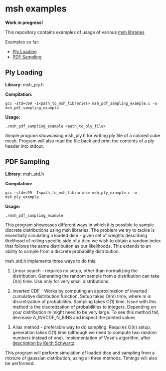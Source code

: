 # msh examples

**Work in progress!**

This repository contains examples of usage of various [msh libraries](https://github.com/mhalber/msh)

Examples so far:

- [Ply Loading](#ply-loading)
- [PDF Sampling](#pdf-sampling)

## Ply Loading

**Library:** msh_ply.h

**Compilation:**
~~~
gcc -std=c99 -I<path_to_msh_libraries> msh_pdf_sampling_example.c -o msh_pdf_sampling_example
~~~
  
**Usage:**
~~~
./msh_pdf_sampling_example <path_to_ply_file>
~~~

Simple program showcasing msh_ply.h for writing ply file of a colored cube mesh. Program will also read the file back and print the contents of a ply header into stdout.

## PDF Sampling

**Library:** msh_std.h

**Compilation:**
~~~
gcc -std=c99 -I<path_to_msh_libraries> msh_ply_example.c -o msh_ply_example
~~~
  
**Usage:**
~~~
./msh_pdf_sampling_example
~~~

This program showcases different ways in which it is possible to sample discrete distributions using msh libraries. The problem we try to tackle is essentially simulating a loaded dice - given set of weights describing likelihood of rolling specific side of a dice we wish to obtain a random index that follows the same distribution as our likelihoods. This extends to an ability to sample from a discrete probability distribution.

msh_std.h implements three ways to do this:

1) Linear search - requires no setup, other than normalizing the distribution. Generating the random sample from a distribution can take O(n) time. Use only for very small distributions.

2) Inverted CDF - Works by computing an approximation of inverted cumulative distribution function. Setup takes O(m) time, where m is discretization of probabilites. Sampling takes O(1) time. Issue with this method is the discretization of probabilities to integers. Depending on your distribution m might need to be very large. To see this method fail, decrease A_INVCDF_N_BINS and inspect the printed values

3) Alias method - preferable way to do sampling. Requires O(n) setup, generation takes O(1) time (although we need to compute two random numbers instead of one). Implementation of Vose's algorithm, after [description by Keith Schwartz](http://www.keithschwarz.com/darts-dice-coins/).

This program will perform simulation of loaded dice and sampling from a mixture of 
gaussian distribution, using all three methods. Timings will also be performed.

